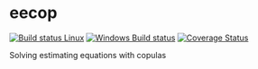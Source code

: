 eecop
==========

[![Build status Linux](https://travis-ci.org/tvatter/eecop.svg?branch=master)](https://travis-ci.org/tvatter/eecop)
[![Windows Build status](http://ci.appveyor.com/api/projects/status/github/tvatter/eecop?svg=true)](https://ci.appveyor.com/project/tvatter/eecop)
[![Coverage Status](https://img.shields.io/codecov/c/github/tvatter/eecop/master.svg)](https://codecov.io/github/tvatter/eecop?branch=master)

Solving estimating equations with copulas

